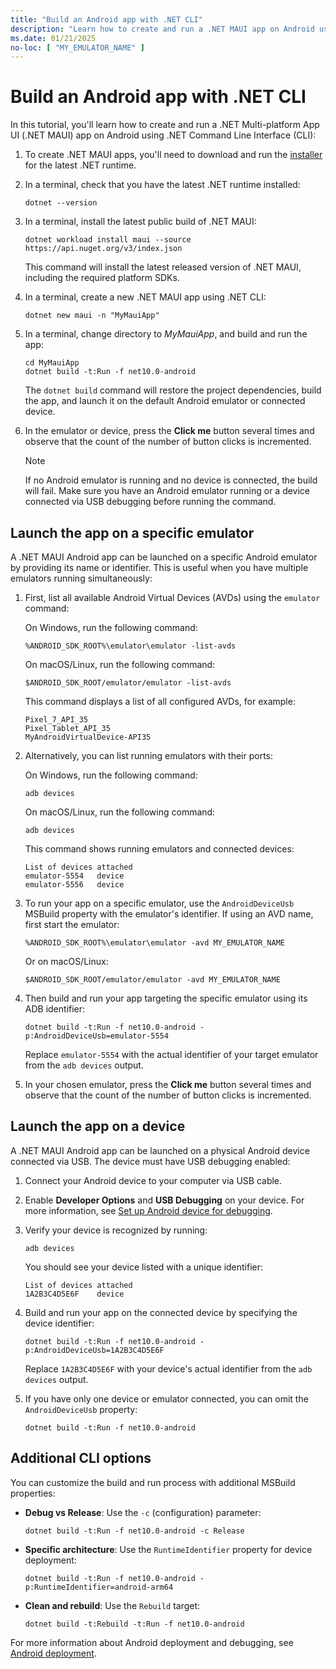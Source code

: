 ```yaml
---
title: "Build an Android app with .NET CLI"
description: "Learn how to create and run a .NET MAUI app on Android using .NET CLI."
ms.date: 01/21/2025
no-loc: [ "MY_EMULATOR_NAME" ]
---
```


# Build an Android app with .NET CLI

In this tutorial, you'll learn how to create and run a .NET Multi-platform App UI (.NET MAUI) app on Android using .NET Command Line Interface (CLI):

1. To create .NET MAUI apps, you'll need to download and run the [installer](https://github.com/dotnet/installer/blob/main/README.md#installers-and-binaries) for the latest .NET runtime.

2. In a terminal, check that you have the latest .NET runtime installed:

    ```dotnetcli
    dotnet --version
    ```

3. In a terminal, install the latest public build of .NET MAUI:

    ```dotnetcli
    dotnet workload install maui --source https://api.nuget.org/v3/index.json
    ```

    This command will install the latest released version of .NET MAUI, including the required platform SDKs.

4. In a terminal, create a new .NET MAUI app using .NET CLI:

    ```dotnetcli
    dotnet new maui -n "MyMauiApp"
    ```

5. In a terminal, change directory to *MyMauiApp*, and build and run the app:

    ```dotnetcli
    cd MyMauiApp
    dotnet build -t:Run -f net10.0-android
    ```

    The `dotnet build` command will restore the project dependencies, build the app, and launch it on the default Android emulator or connected device.

6. In the emulator or device, press the **Click me** button several times and observe that the count of the number of button clicks is incremented.

    > [!NOTE]
    > If no Android emulator is running and no device is connected, the build will fail. Make sure you have an Android emulator running or a device connected via USB debugging before running the command.

## Launch the app on a specific emulator

A .NET MAUI Android app can be launched on a specific Android emulator by providing its name or identifier. This is useful when you have multiple emulators running simultaneously:

1. First, list all available Android Virtual Devices (AVDs) using the `emulator` command:

    On Windows, run the following command:

    ```console
    %ANDROID_SDK_ROOT%\emulator\emulator -list-avds
    ```

    On macOS/Linux, run the following command:

    ```console
    $ANDROID_SDK_ROOT/emulator/emulator -list-avds
    ```

    This command displays a list of all configured AVDs, for example:

    ```console
    Pixel_7_API_35
    Pixel_Tablet_API_35
    MyAndroidVirtualDevice-API35
    ```

2. Alternatively, you can list running emulators with their ports:

    On Windows, run the following command:

    ```console
    adb devices
    ```

    On macOS/Linux, run the following command:

    ```console
    adb devices
    ```

    This command shows running emulators and connected devices:

    ```console
    List of devices attached
    emulator-5554   device
    emulator-5556   device
    ```

3. To run your app on a specific emulator, use the `AndroidDeviceUsb` MSBuild property with the emulator's identifier. If using an AVD name, first start the emulator:

    ```console
    %ANDROID_SDK_ROOT%\emulator\emulator -avd MY_EMULATOR_NAME
    ```

    Or on macOS/Linux:

    ```console
    $ANDROID_SDK_ROOT/emulator/emulator -avd MY_EMULATOR_NAME
    ```

4. Then build and run your app targeting the specific emulator using its ADB identifier:

    ```dotnetcli
    dotnet build -t:Run -f net10.0-android -p:AndroidDeviceUsb=emulator-5554
    ```

    Replace `emulator-5554` with the actual identifier of your target emulator from the `adb devices` output.

5. In your chosen emulator, press the **Click me** button several times and observe that the count of the number of button clicks is incremented.

## Launch the app on a device

A .NET MAUI Android app can be launched on a physical Android device connected via USB. The device must have USB debugging enabled:

1. Connect your Android device to your computer via USB cable.
2. Enable **Developer Options** and **USB Debugging** on your device. For more information, see [Set up Android device for debugging](~/android/device/setup.md).
3. Verify your device is recognized by running:

    ```console
    adb devices
    ```

    You should see your device listed with a unique identifier:

    ```console
    List of devices attached
    1A2B3C4D5E6F    device
    ```

4. Build and run your app on the connected device by specifying the device identifier:

    ```dotnetcli
    dotnet build -t:Run -f net10.0-android -p:AndroidDeviceUsb=1A2B3C4D5E6F
    ```

    Replace `1A2B3C4D5E6F` with your device's actual identifier from the `adb devices` output.

5. If you have only one device or emulator connected, you can omit the `AndroidDeviceUsb` property:

    ```dotnetcli
    dotnet build -t:Run -f net10.0-android
    ```

## Additional CLI options

You can customize the build and run process with additional MSBuild properties:

- **Debug vs Release**: Use the `-c` (configuration) parameter:

    ```dotnetcli
    dotnet build -t:Run -f net10.0-android -c Release
    ```

- **Specific architecture**: Use the `RuntimeIdentifier` property for device deployment:

    ```dotnetcli
    dotnet build -t:Run -f net10.0-android -p:RuntimeIdentifier=android-arm64
    ```

- **Clean and rebuild**: Use the `Rebuild` target:

    ```dotnetcli
    dotnet build -t:Rebuild -t:Run -f net10.0-android
    ```

For more information about Android deployment and debugging, see [Android deployment](~/android/deployment/index.md).
